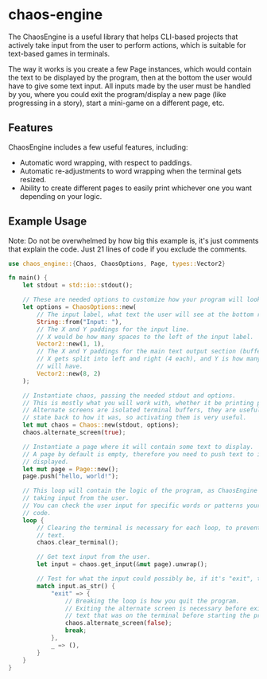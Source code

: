 # chaos-engine

The ChaosEngine is a useful library that helps CLI-based projects that actively take input from the user to perform actions, which is suitable for text-based games in terminals.

The way it works is you create a few Page instances, which would contain the text to be displayed by the program, then at the bottom the user would have to give some text input. All inputs made by the user must be handled by you, where you could exit the program/display a new page (like progressing in a story), start a mini-game on a different page, etc.

## Features
ChaosEngine includes a few useful features, including:

- Automatic word wrapping, with respect to paddings.
- Automatic re-adjustments to word wrapping when the terminal gets resized.
- Ability to create different pages to easily print whichever one you want depending on your logic.

## Example Usage
Note: Do not be overwhelmed by how big this example is, it's just comments that explain the code. Just 21 lines of code if you exclude the comments.

```rs
use chaos_engine::{Chaos, ChaosOptions, Page, types::Vector2}

fn main() {
    let stdout = std::io::stdout();

    // These are needed options to customize how your program will look.
    let options = ChaosOptions::new(
        // The input label, what text the user will see at the bottom right before the input.
        String::from("Input: "),
        // The X and Y paddings for the input line.
        // X would be how many spaces to the left of the input label.
        Vector2::new(1, 1),
        // The X and Y paddings for the main text output section (buffer).
        // X gets split into left and right (4 each), and Y is how many spaces from the top the text
        // will have.
        Vector2::new(8, 2)
    );

    // Instantiate chaos, passing the needed stdout and options.
    // This is mostly what you will work with, whether it be printing pages, taking input, etc.
    // Alternate screens are isolated terminal buffers, they are useful to restore the terminal
    // state back to how it was, so activating them is very useful.
    let mut chaos = Chaos::new(stdout, options);
    chaos.alternate_screen(true);

    // Instantiate a page where it will contain some text to display.
    // A page by default is empty, therefore you need to push text to it so it gets properly
    // displayed.
    let mut page = Page::new();
    page.push("hello, world!");

    // This loop will contain the logic of the program, as ChaosEngine works by repeatedly
    // taking input from the user.
    // You can check the user input for specific words or patterns yourself, then execute some
    // code.
    loop {
        // Clearing the terminal is necessary for each loop, to prevent printing over existing
        // text.
        chaos.clear_terminal();

        // Get text input from the user.
        let input = chaos.get_input(&mut page).unwrap();

        // Test for what the input could possibly be, if it's "exit", then quit the program.
        match input.as_str() {
            "exit" => {
                // Breaking the loop is how you quit the program.
                // Exiting the alternate screen is necessary before exiting to restore back the
                // text that was on the terminal before starting the program.
                chaos.alternate_screen(false);
                break;
            },
            _ => (),
        }
    }
}
```
